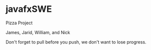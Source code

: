 # javafxSWE
Pizza Project

James, Jarid, William, and Nick

Don't forget to pull before you push, we don't want to lose progress.

